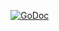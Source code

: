 [![GoDoc](https://godoc.org/github.com/matttproud/go-quake/command?status.svg)](https://godoc.org/github.com/matttproud/go-quake/command)
